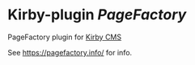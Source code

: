 # Kirby-plugin *PageFactory*

PageFactory plugin for [Kirby CMS](https://getkirby.com/)

See <https://pagefactory.info/> for info.
